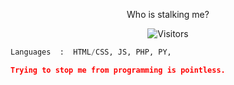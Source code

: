 <p align="center">Who is stalking me?</p>
<p align="center"><img src="https://gpvc.arturio.dev/must-be-unique" alt="Visitors"></a>

```python
Languages  :  HTML/CSS, JS, PHP, PY,

```

```json
Trying to stop me from programming is pointless.
```

